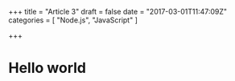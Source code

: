 +++
title = "Article 3"
draft = false
date = "2017-03-01T11:47:09Z"
categories = [ "Node.js", "JavaScript" ]

+++

# Hello world

